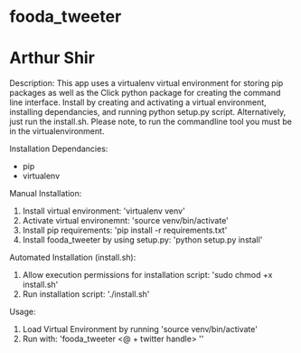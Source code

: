 # fooda_tweeter
# Arthur Shir

Description:
This app uses a virtualenv virtual environment for storing pip packages as well as the Click python package for creating the command line interface. Install by creating and activating a virtual environment, installing dependancies, and running python setup.py script. Alternatively, just run the install.sh. Please note, to run the commandline tool you must be in the virtualenvironment.

Installation Dependancies:
- pip
- virtualenv

Manual Installation:
1. Install virtual environment: 'virtualenv venv'
2. Activate virtual environemnt: 'source venv/bin/activate'
3. Install pip requirements: 'pip install -r requirements.txt'
4. Install fooda_tweeter by using setup.py: 'python setup.py install'

Automated Installation (install.sh):
1. Allow execution permissions for installation script: 'sudo chmod +x install.sh'
2. Run installation script: './install.sh'

Usage:
1. Load Virtual Environment by running 'source venv/bin/activate'
2. Run with: 'fooda_tweeter <@ + twitter handle> <number of tweets>''